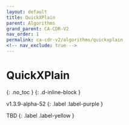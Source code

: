```yaml
---
layout: default
title: QuickXPlain
parent: Algorithms
grand_parent: CA-CDR-V2
nav_order: 1
permalink: ca-cdr-v2/algorithms/quickxplain
<!-- nav_exclude: true -->
---
```


# QuickXPlain
{: .no_toc }
{: .d-inline-block }

v1.3.9-alpha-52
{: .label .label-purple }

TBD
{: .label .label-yellow }